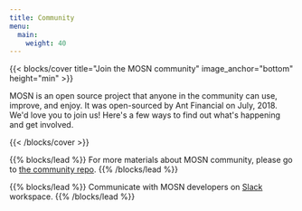 ```yaml
---
title: Community
menu:
  main:
    weight: 40
---
```


{{< blocks/cover title="Join the MOSN community" image_anchor="bottom" height="min" >}}

<p class="lead mt-5">
MOSN is an open source project that anyone in the community can use, improve, and enjoy. It was open-sourced by Ant Financial on July, 2018. We'd love you to join us! Here's a few ways to find out what's happening and get involved.
</p>

{{< /blocks/cover >}}

{{% blocks/lead  %}}
For more materials about MOSN community, please go to <a href="https://github.com/mosn/community">the community repo</a>.
{{% /blocks/lead %}}


{{% blocks/lead  %}}
Communicate with MOSN developers on [Slack](https://mosnproxy.slack.com) workspace.
{{% /blocks/lead %}}
